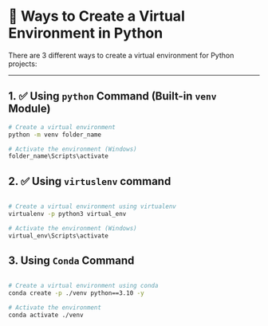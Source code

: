# 🐍 Ways to Create a Virtual Environment in Python

There are 3 different ways to create a virtual environment for Python projects:

---

## 1. ✅ Using `python` Command (Built-in `venv` Module)

```bash
# Create a virtual environment
python -m venv folder_name

# Activate the environment (Windows)
folder_name\Scripts\activate
```


## 2. ✅ Using `virtuslenv` command
```bash

# Create a virtual environment using virtualenv
virtualenv -p python3 virtual_env

# Activate the environment (Windows)
virtual_env\Scripts\activate
```


## 3. Using `Conda` Command

```bash

# Create a virtual environment using conda
conda create -p ./venv python==3.10 -y

# Activate the environment
conda activate ./venv

```